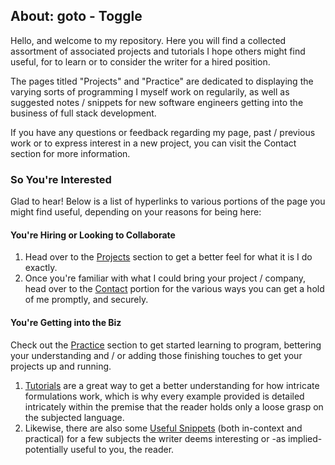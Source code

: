## About: goto - Toggle

Hello, and welcome to my repository. Here you will find a collected assortment of associated projects and tutorials I hope others might find useful, for to learn or to consider the writer for a hired position. 

The pages titled "Projects" and "Practice" are dedicated to displaying the varying sorts of programming I myself work on regularily, as well as suggested notes / snippets for new software engineers getting into the business of full stack development.

If you have any questions or feedback regarding my page, past / previous work or to express interest in a new project, you can visit the Contact section for more information.


### So You're Interested

Glad to hear! Below is a list of hyperlinks to various portions of the page you might find useful, depending on your reasons for being here:


#### You're Hiring or Looking to Collaborate
1. Head over to the [Projects](https://trevorghseay.github.io/goto-Toggle/Projects) section to get a better feel for what it is I do exactly.
2. Once you're familiar with what I could bring your project / company, head over to the [Contact](https://trevorghseay.github.io/goto-Toggle/Contact) portion for the various ways you can get a hold of me promptly, and securely.


#### You're Getting into the Biz
Check out the [Practice](https://trevorghseay.github.io/goto-Toggle/Practice) section to get started learning to program, bettering your understanding and / or adding those finishing touches to get your projects up and running.

1. [Tutorials](https://trevorghseay.github.io/goto-Toggle/Tutorials) are a great way to get a better understanding for how intricate formulations work, which is why every example provided is detailed intricately within the premise that the reader holds only a loose grasp on the subjected language. 
2. Likewise, there are also some [Useful Snippets](https://trevorghseay.github.io/goto-Toggle/UsefulSnippets) (both in-context and practical) for a few subjects the writer deems interesting or -as implied- potentially useful to you, the reader.
